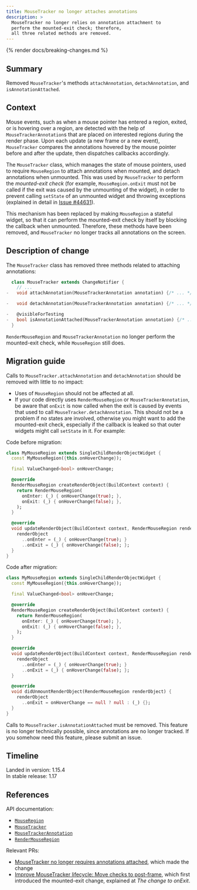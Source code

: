 ```yaml
---
title: MouseTracker no longer attaches annotations
description: >
  MouseTracker no longer relies on annotation attachment to
  perform the mounted-exit check; therefore, 
  all three related methods are removed.
---
```


{% render docs/breaking-changes.md %}

## Summary

Removed `MouseTracker`'s methods `attachAnnotation`,
`detachAnnotation`, and `isAnnotationAttached`.

## Context

Mouse events, such as when a mouse pointer has entered a region,
exited, or is hovering over a region, are detected with the help of
`MouseTrackerAnnotation`s that are placed on interested regions
during the render phase. Upon each update (a new frame or a new event),
`MouseTracker` compares the annotations hovered by the mouse
pointer before and after the update, then dispatches
callbacks accordingly.

The `MouseTracker` class, which manages the state of mouse pointers,
used to require `MouseRegion` to attach annotations when mounted,
and detach annotations when unmounted.
This was used by `MouseTracker` to perform the
_mounted-exit check_ (for example, `MouseRegion.onExit`
must not be called if the exit was caused by the unmounting
of the widget), in order to prevent calling `setState`
of an unmounted widget and throwing exceptions (explained
in detail in [Issue #44631][]).

This mechanism has been replaced by making `MouseRegion`
a stateful widget, so that it can perform the mounted-exit
check by itself by blocking the callback when unmounted.
Therefore, these methods have been removed, and `MouseTracker`
no longer tracks all annotations on the screen.

## Description of change

The `MouseTracker` class has removed three methods related
to attaching annotations:

```dart diff
  class MouseTracker extends ChangeNotifier {
    // ...
-   void attachAnnotation(MouseTrackerAnnotation annotation) {/* ... */}

-   void detachAnnotation(MouseTrackerAnnotation annotation) {/* ... */}

-   @visibleForTesting
-   bool isAnnotationAttached(MouseTrackerAnnotation annotation) {/* ... */}
  }
```

`RenderMouseRegion` and `MouseTrackerAnnotation` no longer perform the
mounted-exit check, while `MouseRegion` still does.

## Migration guide

Calls to `MouseTracker.attachAnnotation` and
`detachAnnotation` should be removed with little to no impact:

* Uses of `MouseRegion` should not be affected at all.
* If your code directly uses `RenderMouseRegion` or
  `MouseTrackerAnnotation`, be aware that `onExit`
  is now called when the exit is caused by events that used
  to call `MouseTracker.detachAnnotation`.
  This should not be a problem if no states are involved,
  otherwise you might want to add the mounted-exit check,
  especially if the callback is leaked so that outer
  widgets might call `setState` in it. For example:

Code before migration:

```dart
class MyMouseRegion extends SingleChildRenderObjectWidget {
  const MyMouseRegion({this.onHoverChange});

  final ValueChanged<bool> onHoverChange;

  @override
  RenderMouseRegion createRenderObject(BuildContext context) {
    return RenderMouseRegion(
      onEnter: (_) { onHoverChange(true); },
      onExit: (_) { onHoverChange(false); },
    );
  }

  @override
  void updateRenderObject(BuildContext context, RenderMouseRegion renderObject) {
    renderObject
      ..onEnter = (_) { onHoverChange(true); }
      ..onExit = (_) { onHoverChange(false); };
  }
}
```

Code after migration:

```dart
class MyMouseRegion extends SingleChildRenderObjectWidget {
  const MyMouseRegion({this.onHoverChange});

  final ValueChanged<bool> onHoverChange;

  @override
  RenderMouseRegion createRenderObject(BuildContext context) {
    return RenderMouseRegion(
      onEnter: (_) { onHoverChange(true); },
      onExit: (_) { onHoverChange(false); },
    );
  }

  @override
  void updateRenderObject(BuildContext context, RenderMouseRegion renderObject) {
    renderObject
      ..onEnter = (_) { onHoverChange(true); }
      ..onExit = (_) { onHoverChange(false); };
  }

  @override
  void didUnmountRenderObject(RenderMouseRegion renderObject) {
    renderObject
      ..onExit = onHoverChange == null ? null : (_) {};
  }
}
```

Calls to `MouseTracker.isAnnotationAttached` must be removed.
This feature is no longer technically possible,
since annotations are no longer tracked.
If you somehow need this feature, please submit an issue.

## Timeline

Landed in version: 1.15.4<br>
In stable release: 1.17

## References

API documentation:

* [`MouseRegion`][]
* [`MouseTracker`][]
* [`MouseTrackerAnnotation`][]
* [`RenderMouseRegion`][]

Relevant PRs:

* [MouseTracker no longer requires annotations attached][],
  which made the change
* [Improve MouseTracker lifecycle: Move checks to post-frame][],
  which first introduced the mounted-exit change,
  explained at _The change to onExit_.


[Improve MouseTracker lifecycle: Move checks to post-frame]: {{site.repo.flutter}}/issues/44631
[Issue #44631]: {{site.repo.flutter}}/pull/44631
[`MouseRegion`]: {{site.api}}/flutter/widgets/MouseRegion-class.html
[`MouseTracker`]: {{site.api}}/flutter/gestures/MouseTracker-class.html
[MouseTracker no longer requires annotations attached]: {{site.repo.flutter}}/issues/48453
[`MouseTrackerAnnotation`]: {{site.api}}/flutter/gestures/MouseTrackerAnnotation-class.html
[`RenderMouseRegion`]: {{site.api}}/flutter/rendering/RenderMouseRegion-class.html
